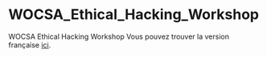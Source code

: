 # WOCSA_Ethical_Hacking_Workshop
WOCSA Ethical Hacking Workshop
Vous pouvez trouver la version française [ici](README_FR.md).

